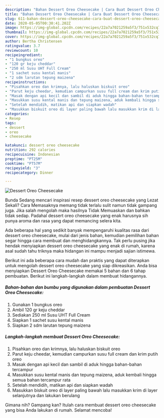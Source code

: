 ```yaml
---
description: "Bahan Dessert Oreo Cheesecake | Cara Buat Dessert Oreo Cheesecake Yang Lezat Sekali"
title: "Bahan Dessert Oreo Cheesecake | Cara Buat Dessert Oreo Cheesecake Yang Lezat Sekali"
slug: 611-bahan-dessert-oreo-cheesecake-cara-buat-dessert-oreo-cheesecake-yang-lezat-sekali
date: 2020-05-05T00:30:41.202Z
image: https://img-global.cpcdn.com/recipes/22a7a7021259a5f3/751x532cq70/dessert-oreo-cheesecake-foto-resep-utama.jpg
thumbnail: https://img-global.cpcdn.com/recipes/22a7a7021259a5f3/751x532cq70/dessert-oreo-cheesecake-foto-resep-utama.jpg
cover: https://img-global.cpcdn.com/recipes/22a7a7021259a5f3/751x532cq70/dessert-oreo-cheesecake-foto-resep-utama.jpg
author: Bertha Christensen
ratingvalue: 3.7
reviewcount: 10
recipeingredient:
- "1 bungkus oreo"
- "120 gr keju cheddar"
- "250 ml Susu UHT Full Cream"
- "1 sachet susu kental manis"
- "2 sdm larutan tepung maizena"
recipeinstructions:
- "Pisahkan oreo dan krimnya, lalu haluskan biskuit oreo"
- "Parut keju cheedar, kemudian campurkan susu full cream dan krim putih oreo"
- "Masak dengan api kecil dan sambil di aduk hingga bahan-bahan tercampur"
- "Masukkan susu kental manis dan tepung maizena, aduk kembali hingga semua bahan tercampur rata"
- "Setelah mendidih, matikan api dan siapkan wadah"
- "Masukkan biskuit oreo di layer paling bawah lalu masukkan krim di layer selanjutnya dan lakukan berulang"
categories:
- Resep
tags:
- dessert
- oreo
- cheesecake

katakunci: dessert oreo cheesecake 
nutrition: 292 calories
recipecuisine: Indonesian
preptime: "PT25M"
cooktime: "PT57M"
recipeyield: "3"
recipecategory: Dinner

---
```



![Dessert Oreo Cheesecake](https://img-global.cpcdn.com/recipes/22a7a7021259a5f3/751x532cq70/dessert-oreo-cheesecake-foto-resep-utama.jpg)

Bunda Sedang mencari inspirasi resep dessert oreo cheesecake yang Lezat Sekali? Cara Memasaknya memang tidak terlalu sulit namun tidak gampang juga. Jika salah mengolah maka hasilnya Tidak Memuaskan dan bahkan tidak sedap. Padahal dessert oreo cheesecake yang enak harusnya sih punya aroma dan rasa yang dapat memancing selera kita.



Ada beberapa hal yang sedikit banyak mempengaruhi kualitas rasa dari dessert oreo cheesecake, mulai dari jenis bahan, kemudian pemilihan bahan segar hingga cara membuat dan menghidangkannya. Tak perlu pusing jika hendak menyiapkan dessert oreo cheesecake yang enak di rumah, karena asal sudah tahu triknya maka hidangan ini mampu menjadi sajian istimewa.


Berikut ini ada beberapa cara mudah dan praktis yang dapat diterapkan untuk mengolah dessert oreo cheesecake yang siap dikreasikan. Anda bisa menyiapkan Dessert Oreo Cheesecake memakai 5 bahan dan 6 tahap pembuatan. Berikut ini langkah-langkah dalam membuat hidangannya.

<!--inarticleads1-->

##### Bahan-bahan dan bumbu yang digunakan dalam pembuatan Dessert Oreo Cheesecake:

1. Gunakan 1 bungkus oreo
1. Ambil 120 gr keju cheddar
1. Sediakan 250 ml Susu UHT Full Cream
1. Siapkan 1 sachet susu kental manis
1. Siapkan 2 sdm larutan tepung maizena




<!--inarticleads2-->

##### Langkah-langkah membuat Dessert Oreo Cheesecake:

1. Pisahkan oreo dan krimnya, lalu haluskan biskuit oreo
1. Parut keju cheedar, kemudian campurkan susu full cream dan krim putih oreo
1. Masak dengan api kecil dan sambil di aduk hingga bahan-bahan tercampur
1. Masukkan susu kental manis dan tepung maizena, aduk kembali hingga semua bahan tercampur rata
1. Setelah mendidih, matikan api dan siapkan wadah
1. Masukkan biskuit oreo di layer paling bawah lalu masukkan krim di layer selanjutnya dan lakukan berulang




Gimana nih? Gampang kan? Itulah cara membuat dessert oreo cheesecake yang bisa Anda lakukan di rumah. Selamat mencoba!
